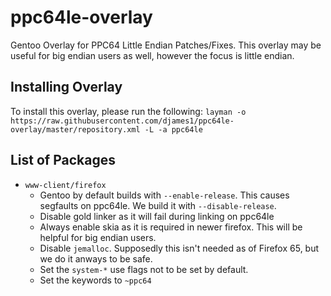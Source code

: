 # ppc64le-overlay
Gentoo Overlay for PPC64 Little Endian Patches/Fixes. This overlay may be useful for big endian users as well, however the focus is little endian.

## Installing Overlay
To install this overlay, please run the following:
`layman -o https://raw.githubusercontent.com/djames1/ppc64le-overlay/master/repository.xml -L -a ppc64le`

## List of Packages
* `www-client/firefox`
    * Gentoo by default builds with `--enable-release`. This causes segfaults on ppc64le. We build it with `--disable-release`.
    * Disable gold linker as it will fail during linking on ppc64le
    * Always enable skia as it is required in newer firefox. This will be helpful for big endian users.
    * Disable `jemalloc`. Supposedly this isn't needed as of Firefox 65, but we do it anways to be safe.
    * Set the `system-*` use flags not to be set by default.
    * Set the keywords to `~ppc64`

